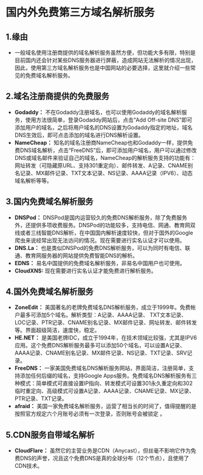 # 国内外免费第三方域名解析服务
## 1.缘由
- 一般域名使用注册商提供的域名解析服务虽然方便，但功能大多有限，特别是目前国内还会针对某些DNS服务器进行屏蔽，造成网站无法解析的情况出现，因此，使用第三方域名解析服务也是中国网站的必要选择，这里就介绍一些常见的免费域名解析服务。
## 2.域名注册商提供的免费服务
- **Godaddy：**
  不在Godaddy注册域名，也可以使用Godaddy的域名解析服务，使用方法很简单，登录Godaddy网站后，点击“Add Off-site DNS”即可添加用户的域名，之后将用户域名的DNS设置为Godaddy指定的地址，域名DNS生效后，即可点击添加的域名进行DNS解析设置。
- **NameCheap：**
  知名的域名注册商NameCheap也和Godaddy一样，提供免费DNS域名解析，点击“FreeDNS”后，即可添加用户域名，用户可以通过修改DNS或域名邮件来验证自己的域名，NameCheap的解析服务支持的功能有：网址转发（可隐藏原URL、支持301重定向）、邮件转发、A记录、CNAME别名记录、MX邮件记录、TXT文本记录、NS记录、AAAA记录（IPV6）、动态域名解析等等。
## 3.国内免费域名解析服务
- **DNSPod：**
  DNSPod是国内运营较久的免费DNS解析服务，除了免费服务外，还提供多项收费服务。DNSPod的功能较多，支持电信、网通、教育网双线或者三线智能DNS解析，在中国国内解析速度较快，但对于国外的Google爬虫来说经常出现无法访问的情况。现在需要进行实名认证才可以使用。
- **DNS.La：**
  也是类似DNSPod的免费DNS解析服务，可以为同时有电信、联通、教育网服务器的网站提供免费智能DNS的解析。
- **EDNS：**
  易名中国提供的免费域名解析服务，非易名中国用户也可使用。
- **CloudXNS:**
  现在需要进行实名认证才能免费进行解析服务。
## 4.国外免费域名解析服务
- **ZoneEdit：**
  美国著名的老牌免费域名DNS解析服务，成立于1999年。免费帐户最多可添加5个域名。解析类型：A记录、AAAA记录、 TXT文本记录、LOC记录、PTR记录、CNAME别名记录、MX邮件记录、网址转发、邮件转发等。界面超级简洁，速度快，稳定。
- **HE.NET：**
  是美国老牌IDC，成立于1994年，在技术领域比较强，尤其是IPV6应用。这个免费DNS解析服务最多可以添加50个域名，可以设置A记录、AAAA记录、CNAME别名记录、MX邮件记录、NS记录、TXT记录、SRV记录。
- **FreeDNS：**
  一家美国免费域名DNS解析服务网站，界面简洁，注册简单，支持添加任何后缀的域名，支持Google Apps服务。免费域名DNS解析服务有三种模式：简单模式可直接设置IP指向、转发模式可设置301永久重定向和302临时重定向、高级模式可设置A记录、AAAA记录、CNAME记录、MX记录、PTR记录、TXT记录。
- **afraid：**
  美国一家免费域名解析服务，运营了相当长的时间了，值得提醒的是按照官方规定六个月账号必须有一次登录，否则账号会被锁定 。
## 5.CDN服务自带域名解析
- **CloudFlare：**
  虽然它的主营业务是CDN（Anycast），但丝毫不影响它作为免费DNS的声誉，况且这个免费DNS是真的全球分布（12个节点），且使用了CDN技术。
